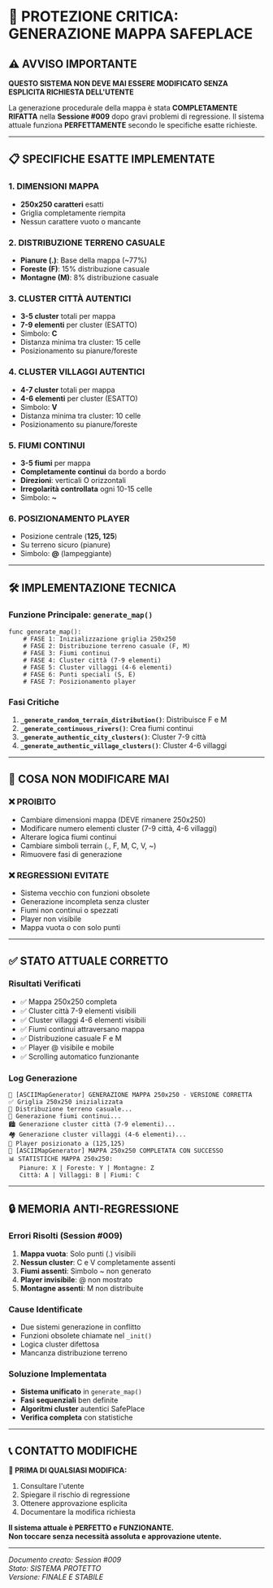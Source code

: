 # 🚨 PROTEZIONE CRITICA: GENERAZIONE MAPPA SAFEPLACE

## ⚠️ **AVVISO IMPORTANTE**
**QUESTO SISTEMA NON DEVE MAI ESSERE MODIFICATO SENZA ESPLICITA RICHIESTA DELL'UTENTE**

La generazione procedurale della mappa è stata **COMPLETAMENTE RIFATTA** nella **Sessione #009** dopo gravi problemi di regressione. Il sistema attuale funziona **PERFETTAMENTE** secondo le specifiche esatte richieste.

---

## 📋 **SPECIFICHE ESATTE IMPLEMENTATE**

### **1. DIMENSIONI MAPPA**
- **250x250 caratteri** esatti
- Griglia completamente riempita
- Nessun carattere vuoto o mancante

### **2. DISTRIBUZIONE TERRENO CASUALE**
- **Pianure (.)**: Base della mappa (~77%)
- **Foreste (F)**: 15% distribuzione casuale
- **Montagne (M)**: 8% distribuzione casuale

### **3. CLUSTER CITTÀ AUTENTICI**
- **3-5 cluster** totali per mappa
- **7-9 elementi** per cluster (ESATTO)
- Simbolo: **C**
- Distanza minima tra cluster: 15 celle
- Posizionamento su pianure/foreste

### **4. CLUSTER VILLAGGI AUTENTICI**
- **4-7 cluster** totali per mappa  
- **4-6 elementi** per cluster (ESATTO)
- Simbolo: **V**
- Distanza minima tra cluster: 10 celle
- Posizionamento su pianure/foreste

### **5. FIUMI CONTINUI**
- **3-5 fiumi** per mappa
- **Completamente continui** da bordo a bordo
- **Direzioni**: verticali O orizzontali
- **Irregolarità controllata** ogni 10-15 celle
- Simbolo: **~**

### **6. POSIZIONAMENTO PLAYER**
- Posizione centrale (**125, 125**)
- Su terreno sicuro (pianure)
- Simbolo: **@** (lampeggiante)

---

## 🛠️ **IMPLEMENTAZIONE TECNICA**

### **Funzione Principale: `generate_map()`**
```gdscript
func generate_map():
    # FASE 1: Inizializzazione griglia 250x250
    # FASE 2: Distribuzione terreno casuale (F, M)  
    # FASE 3: Fiumi continui
    # FASE 4: Cluster città (7-9 elementi)
    # FASE 5: Cluster villaggi (4-6 elementi)
    # FASE 6: Punti speciali (S, E)
    # FASE 7: Posizionamento player
```

### **Fasi Critiche**
1. **`_generate_random_terrain_distribution()`**: Distribuisce F e M
2. **`_generate_continuous_rivers()`**: Crea fiumi continui
3. **`_generate_authentic_city_clusters()`**: Cluster 7-9 città
4. **`_generate_authentic_village_clusters()`**: Cluster 4-6 villaggi

---

## 🚫 **COSA NON MODIFICARE MAI**

### **❌ PROIBITO**
- Cambiare dimensioni mappa (DEVE rimanere 250x250)
- Modificare numero elementi cluster (7-9 città, 4-6 villaggi)
- Alterare logica fiumi continui
- Cambiare simboli terrain (., F, M, C, V, ~)
- Rimuovere fasi di generazione

### **❌ REGRESSIONI EVITATE**
- Sistema vecchio con funzioni obsolete
- Generazione incompleta senza cluster
- Fiumi non continui o spezzati
- Player non visibile
- Mappa vuota o con solo punti

---

## ✅ **STATO ATTUALE CORRETTO**

### **Risultati Verificati**
- ✅ Mappa 250x250 completa
- ✅ Cluster città 7-9 elementi visibili
- ✅ Cluster villaggi 4-6 elementi visibili  
- ✅ Fiumi continui attraversano mappa
- ✅ Distribuzione casuale F e M
- ✅ Player @ visibile e mobile
- ✅ Scrolling automatico funzionante

### **Log Generazione**
```
🚨 [ASCIIMapGenerator] GENERAZIONE MAPPA 250x250 - VERSIONE CORRETTA
✅ Griglia 250x250 inizializzata
🌲 Distribuzione terreno casuale...
🌊 Generazione fiumi continui...
🏙️ Generazione cluster città (7-9 elementi)...
🏘️ Generazione cluster villaggi (4-6 elementi)...
👤 Player posizionato a (125,125)
🎯 [ASCIIMapGenerator] MAPPA 250x250 COMPLETATA CON SUCCESSO
📊 STATISTICHE MAPPA 250x250:
   Pianure: X | Foreste: Y | Montagne: Z
   Città: A | Villaggi: B | Fiumi: C
```

---

## 🔒 **MEMORIA ANTI-REGRESSIONE**

### **Errori Risolti (Session #009)**
1. **Mappa vuota**: Solo punti (.) visibili
2. **Nessun cluster**: C e V completamente assenti
3. **Fiumi assenti**: Simbolo ~ non generato
4. **Player invisibile**: @ non mostrato
5. **Montagne assenti**: M non distribuite

### **Cause Identificate**
- Due sistemi generazione in conflitto
- Funzioni obsolete chiamate nel `_init()`
- Logica cluster difettosa
- Mancanza distribuzione terreno

### **Soluzione Implementata**
- **Sistema unificato** in `generate_map()`
- **Fasi sequenziali** ben definite
- **Algoritmi cluster** autentici SafePlace
- **Verifica completa** con statistiche

---

## 📞 **CONTATTO MODIFICHE**

**🚨 PRIMA DI QUALSIASI MODIFICA:**
1. Consultare l'utente
2. Spiegare il rischio di regressione  
3. Ottenere approvazione esplicita
4. Documentare la modifica richiesta

**Il sistema attuale è PERFETTO e FUNZIONANTE.**  
**Non toccare senza necessità assoluta e approvazione utente.**

---

*Documento creato: Session #009*  
*Stato: SISTEMA PROTETTO*  
*Versione: FINALE E STABILE* 